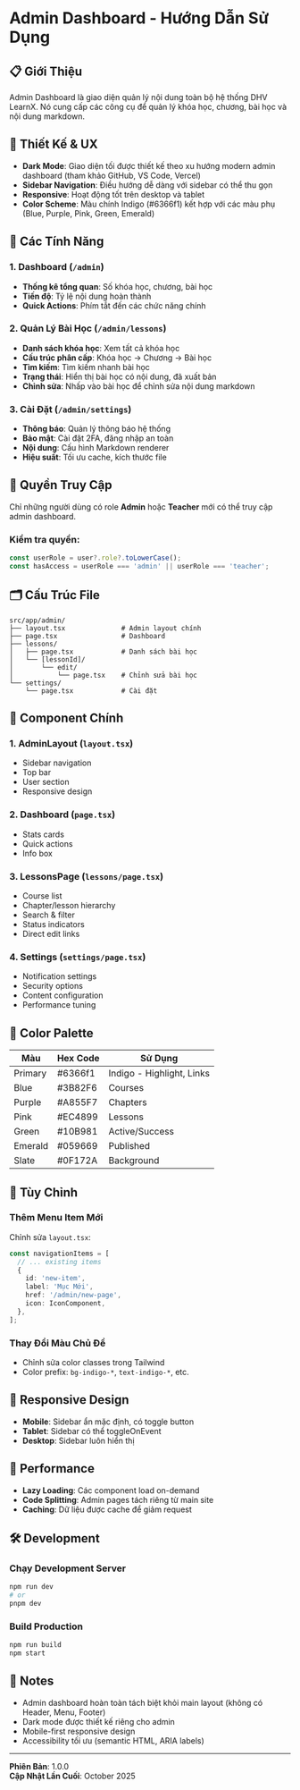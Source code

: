 # Admin Dashboard - Hướng Dẫn Sử Dụng

## 📋 Giới Thiệu

Admin Dashboard là giao diện quản lý nội dung toàn bộ hệ thống DHV LearnX. Nó cung cấp các công cụ để quản lý khóa học, chương, bài học và nội dung markdown.

## 🎨 Thiết Kế & UX

- **Dark Mode**: Giao diện tối được thiết kế theo xu hướng modern admin dashboard (tham khảo GitHub, VS Code, Vercel)
- **Sidebar Navigation**: Điều hướng dễ dàng với sidebar có thể thu gọn
- **Responsive**: Hoạt động tốt trên desktop và tablet
- **Color Scheme**: Màu chính Indigo (#6366f1) kết hợp với các màu phụ (Blue, Purple, Pink, Green, Emerald)

## 📖 Các Tính Năng

### 1. Dashboard (`/admin`)
- **Thống kê tổng quan**: Số khóa học, chương, bài học
- **Tiến độ**: Tỷ lệ nội dung hoàn thành
- **Quick Actions**: Phím tắt đến các chức năng chính

### 2. Quản Lý Bài Học (`/admin/lessons`)
- **Danh sách khóa học**: Xem tất cả khóa học
- **Cấu trúc phân cấp**: Khóa học → Chương → Bài học
- **Tìm kiếm**: Tìm kiếm nhanh bài học
- **Trạng thái**: Hiển thị bài học có nội dung, đã xuất bản
- **Chỉnh sửa**: Nhấp vào bài học để chỉnh sửa nội dung markdown

### 3. Cài Đặt (`/admin/settings`)
- **Thông báo**: Quản lý thông báo hệ thống
- **Bảo mật**: Cài đặt 2FA, đăng nhập an toàn
- **Nội dung**: Cấu hình Markdown renderer
- **Hiệu suất**: Tối ưu cache, kích thước file

## 🔐 Quyền Truy Cập

Chỉ những người dùng có role **Admin** hoặc **Teacher** mới có thể truy cập admin dashboard.

### Kiểm tra quyền:
```typescript
const userRole = user?.role?.toLowerCase();
const hasAccess = userRole === 'admin' || userRole === 'teacher';
```

## 🗂️ Cấu Trúc File

```
src/app/admin/
├── layout.tsx              # Admin layout chính
├── page.tsx                # Dashboard
├── lessons/
│   ├── page.tsx            # Danh sách bài học
│   └── [lessonId]/
│       └── edit/
│           └── page.tsx    # Chỉnh sửa bài học
└── settings/
    └── page.tsx            # Cài đặt
```

## 🎯 Component Chính

### 1. AdminLayout (`layout.tsx`)
- Sidebar navigation
- Top bar
- User section
- Responsive design

### 2. Dashboard (`page.tsx`)
- Stats cards
- Quick actions
- Info box

### 3. LessonsPage (`lessons/page.tsx`)
- Course list
- Chapter/lesson hierarchy
- Search & filter
- Status indicators
- Direct edit links

### 4. Settings (`settings/page.tsx`)
- Notification settings
- Security options
- Content configuration
- Performance tuning

## 🎨 Color Palette

| Màu | Hex Code | Sử Dụng |
|-----|----------|--------|
| Primary | #6366f1 | Indigo - Highlight, Links |
| Blue | #3B82F6 | Courses |
| Purple | #A855F7 | Chapters |
| Pink | #EC4899 | Lessons |
| Green | #10B981 | Active/Success |
| Emerald | #059669 | Published |
| Slate | #0F172A | Background |

## 🔧 Tùy Chỉnh

### Thêm Menu Item Mới
Chỉnh sửa `layout.tsx`:
```typescript
const navigationItems = [
  // ... existing items
  {
    id: 'new-item',
    label: 'Mục Mới',
    href: '/admin/new-page',
    icon: IconComponent,
  },
];
```

### Thay Đổi Màu Chủ Đề
- Chỉnh sửa color classes trong Tailwind
- Color prefix: `bg-indigo-*`, `text-indigo-*`, etc.

## 📱 Responsive Design

- **Mobile**: Sidebar ẩn mặc định, có toggle button
- **Tablet**: Sidebar có thể toggleOnEvent
- **Desktop**: Sidebar luôn hiển thị

## 🚀 Performance

- **Lazy Loading**: Các component load on-demand
- **Code Splitting**: Admin pages tách riêng từ main site
- **Caching**: Dữ liệu được cache để giảm request

## 🛠️ Development

### Chạy Development Server
```bash
npm run dev
# or
pnpm dev
```

### Build Production
```bash
npm run build
npm start
```

## 📝 Notes

- Admin dashboard hoàn toàn tách biệt khỏi main layout (không có Header, Menu, Footer)
- Dark mode được thiết kế riêng cho admin
- Mobile-first responsive design
- Accessibility tối ưu (semantic HTML, ARIA labels)

---

**Phiên Bản**: 1.0.0  
**Cập Nhật Lần Cuối**: October 2025
